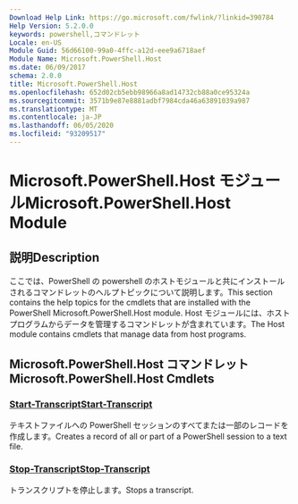 ```yaml
---
Download Help Link: https://go.microsoft.com/fwlink/?linkid=390784
Help Version: 5.2.0.0
keywords: powershell,コマンドレット
Locale: en-US
Module Guid: 56d66100-99a0-4ffc-a12d-eee9a6718aef
Module Name: Microsoft.PowerShell.Host
ms.date: 06/09/2017
schema: 2.0.0
title: Microsoft.PowerShell.Host
ms.openlocfilehash: 652d02cb5ebb98966a8ad14732cb88a0ce95324a
ms.sourcegitcommit: 3571b9e87e8881adbf7984cda46a63891039a987
ms.translationtype: MT
ms.contentlocale: ja-JP
ms.lasthandoff: 06/05/2020
ms.locfileid: "93209517"
---
```

# <span data-ttu-id="c92f3-103">Microsoft.PowerShell.Host モジュール</span><span class="sxs-lookup"><span data-stu-id="c92f3-103">Microsoft.PowerShell.Host Module</span></span>

## <span data-ttu-id="c92f3-104">説明</span><span class="sxs-lookup"><span data-stu-id="c92f3-104">Description</span></span>

<span data-ttu-id="c92f3-105">ここでは、PowerShell の powershell のホストモジュールと共にインストールされるコマンドレットのヘルプトピックについて説明します。</span><span class="sxs-lookup"><span data-stu-id="c92f3-105">This section contains the help topics for the cmdlets that are installed with the PowerShell Microsoft.PowerShell.Host module.</span></span> <span data-ttu-id="c92f3-106">Host モジュールには、ホスト プログラムからデータを管理するコマンドレットが含まれています。</span><span class="sxs-lookup"><span data-stu-id="c92f3-106">The Host module contains cmdlets that manage data from host programs.</span></span>

## <span data-ttu-id="c92f3-107">Microsoft.PowerShell.Host コマンドレット</span><span class="sxs-lookup"><span data-stu-id="c92f3-107">Microsoft.PowerShell.Host Cmdlets</span></span>

### [<span data-ttu-id="c92f3-108">Start-Transcript</span><span class="sxs-lookup"><span data-stu-id="c92f3-108">Start-Transcript</span></span>](Start-Transcript.md)
<span data-ttu-id="c92f3-109">テキストファイルへの PowerShell セッションのすべてまたは一部のレコードを作成します。</span><span class="sxs-lookup"><span data-stu-id="c92f3-109">Creates a record of all or part of a PowerShell session to a text file.</span></span>

### [<span data-ttu-id="c92f3-110">Stop-Transcript</span><span class="sxs-lookup"><span data-stu-id="c92f3-110">Stop-Transcript</span></span>](Stop-Transcript.md)
<span data-ttu-id="c92f3-111">トランスクリプトを停止します。</span><span class="sxs-lookup"><span data-stu-id="c92f3-111">Stops a transcript.</span></span>

